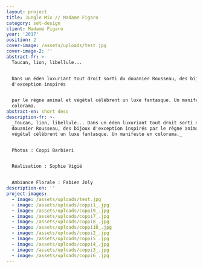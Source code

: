 ```yaml
---
layout: project
title: Jungle Mix // Madame Figaro
category: set-design
client: Madame Figaro
year: '2017'
position: 2
cover-image: /assets/uploads/test.jpg
cover-image-2: ''
abstract-fr: >-
  Toucan, lion, libellule...


  Dans un éden luxuriant tout droit sorti du douanier Rousseau, des bijoux
  d'exception inspirés


  par le règne animal et végétal célèbrent un luxe fantasque. Un manifeste en
  colorama.
abstract-en: short desc
description-fr: >-
  _Toucan, lion, libellule... Dans un éden luxuriant tout droit sorti du
  douanier Rousseau, des bijoux d'exception inspirés par le règne animal et
  végétal célèbrent un luxe fantasque. Un manifeste en colorama._


  Photos : Coppi Barbieri 


  Réalisation : Sophie Vigié


  Ambiance Florale : Fabien Joly
description-en: ''
project-images:
  - image: /assets/uploads/test.jpg
  - image: /assets/uploads/coppi1_.jpg
  - image: /assets/uploads/coppi9_.jpg
  - image: /assets/uploads/coppi7_.jpg
  - image: /assets/uploads/coppi8_.jpg
  - image: /assets/uploads/coppi10_.jpg
  - image: /assets/uploads/coppi2_.jpg
  - image: /assets/uploads/coppi5_.jpg
  - image: /assets/uploads/coppi4_.jpg
  - image: /assets/uploads/coppi3_.jpg
  - image: /assets/uploads/coppi6_.jpg
---
```


